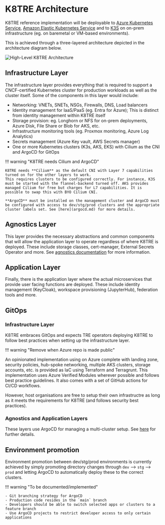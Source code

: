 # K8TRE Architecture

K8TRE reference implementation will be deployable to [Azure Kubernetes Service](https://azure.microsoft.com/en-us/products/kubernetes-service), [Amazon Elastic Kubernetes Service](https://aws.amazon.com/eks/) and to [K3S](https://k3s.io/) on on-prem infrastructure (eg. on baremetal or VM-based environments). 

This is achieved through a three-layered architecture depicted in the architecture diagram below.

![High-Level K8TRE Architecture](../img/K8TRE-high-level.png)

## Infrastructure Layer

The infrastructure layer provides everything that is required to support a CNCF-certified Kubernetes cluster for production workloads as well as the cluster itself. Some of the components in this layer would include:

- Networking: VNETs, SNETs, NSGs, Firewalls, DNS, Load balancers
- Identity management for IaaS/PaaS (eg. Entra for Azure); This is distinct from identity management within K8TRE itself
- Storage provision: eg. Longhorn or NFS for on-prem deployments, Azure Disk, File Share or Blob for AKS, etc.
- Infrastructure monitoring tools (eg. Proxmox monitoring, Azure Log Analytics)
- Secrets management (Azure Key vault, AWS Secrets manager)
- One or more Kubernetes clusters (K3s, AKS, EKS) with Cilium as the CNI and ArgoCD for GitOps

!!! warning "K8TRE needs Cilium and ArgoCD"

    K8TRE needs **Cilium** as the default CNI with Layer 7 capabilities turned on for the other layers to work.
    This requires clusters to be configured correctly. For instance, K3S must be started with the flannel-backend turned off. AKS provides managed Cilium for free but charges for L7 capabilities. It is possible to swap this with BYO Cilium CNI.

    **ArgoCD** must be installed on the management cluster and ArgoCD must be configured with access to dev/stg/prod clusters and the appropriate cluster labels set. See [here](argocd.md) for more details.

## Agnostics Layer

This layer provides the necessary abstractions and common components that will allow the application layer to operate regardless of where K8TRE is deployed.
These include storage classes, cert-manager, External Secrets Operator and more. See [agnostics documentation](agnostics.md) for more information. 

## Application Layer

Finally, there is the application layer where the actual microservices that provide user facing functions are deployed. These include identity management (KeyCloak), workspace provisioning (JupyterHub), federation tools and more.

## GitOps

### Infrastructure Layer

K8TRE embraces GitOps and expects TRE operators deploying K8TRE to follow best practices when setting up the infrastructure layer. 

!!! warning "Remove when Azure repo is made public"

An opinionated implementation using on Azure complete with landing zone, security policies, hub-spoke networking, multiple AKS clusters, storage accounts, etc. is provided as IaC using Terraform and Terragrunt. This implementation uses Azure Verified Modules wherever possible and follows best practice guidelines. It also comes with a set of GitHub actions for CI/CD workflows. 

However, host organisations are free to setup their own infrastructre as long as it meets the requirements for K8TRE (and follows security best practices).

### Agnostics and Application Layers

These layers use ArgoCD for managing a multi-cluster setup. See [here](argocd.md) for further details.

## Environment promotion

Environment promotion between dev/stg/prod environments is currently achieved by simply promoting directory changes through `dev` --> `stg` --> `prod` and letting ArgoCD to automatically deploy these to the correct clusters. 

!!! warning "To be documented/implemented"
    
    - Git branching strategy for ArgoCD
    - Production code resides in the `main` branch
    - Developers should be able to switch selected apps or clusters to a feature branch
    - Use ArgoCD projects to restrict developer access to only certain applications
    
